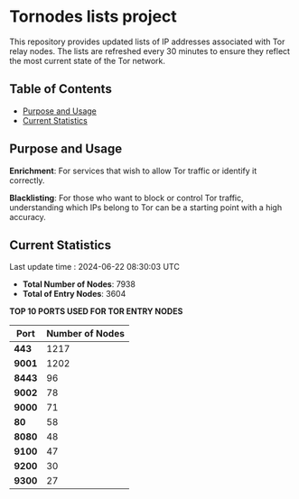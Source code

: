 # Tornodes lists project

This repository provides updated lists of IP addresses associated with Tor relay nodes. The lists are refreshed every 30 minutes to ensure they reflect the most current state of the Tor network.

## Table of Contents

- [Purpose and Usage](#purpose-and-usage)
- [Current Statistics](#current-statistics)


## Purpose and Usage

**Enrichment**: For services that wish to allow Tor traffic or identify it correctly.

**Blacklisting**: For those who want to block or control Tor traffic, understanding which IPs belong to Tor can be a starting point with a high accuracy.

## Current Statistics

Last update time : 2024-06-22 08:30:03 UTC

- **Total Number of Nodes**: 7938
- **Total of Entry Nodes**: 3604

**TOP 10 PORTS USED FOR TOR ENTRY NODES**

| **Port** | **Number of Nodes** |
|------|-----------------|
| **443**   | 1217  |
| **9001**   | 1202  |
| **8443**   | 96  |
| **9002**   | 78  |
| **9000**   | 71  |
| **80**   | 58  |
| **8080**   | 48  |
| **9100**   | 47  |
| **9200**   | 30  |
| **9300**   | 27  |

